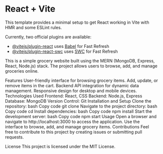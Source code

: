 # React + Vite

This template provides a minimal setup to get React working in Vite with HMR and some ESLint rules.

Currently, two official plugins are available:

- [@vitejs/plugin-react](https://github.com/vitejs/vite-plugin-react/blob/main/packages/plugin-react/README.md) uses [Babel](https://babeljs.io/) for Fast Refresh
- [@vitejs/plugin-react-swc](https://github.com/vitejs/vite-plugin-react-swc) uses [SWC](https://swc.rs/) for Fast Refresh

This is a simple grocery website built using the MERN (MongoDB, Express, React, Node.js) stack. The project allows users to browse, add, and manage groceries online.

Features
User-friendly interface for browsing grocery items.
Add, update, or remove items in the cart.
Backend API integration for dynamic data management.
Responsive design for desktop and mobile devices.
Technologies Used
Frontend: React, CSS
Backend: Node.js, Express
Database: MongoDB
Version Control: Git
Installation and Setup
Clone the repository:
bash
Copy code
git clone <repository-url>
Navigate to the project directory:
bash
Copy code
cd <project-folder>
Install dependencies:
bash
Copy code
npm install
Start the development server:
bash
Copy code
npm start
Usage
Open a browser and navigate to http://localhost:3000 to access the application.
Use the interface to browse, add, and manage grocery items.
Contributions
Feel free to contribute to this project by creating issues or submitting pull requests.

License
This project is licensed under the MIT License.

